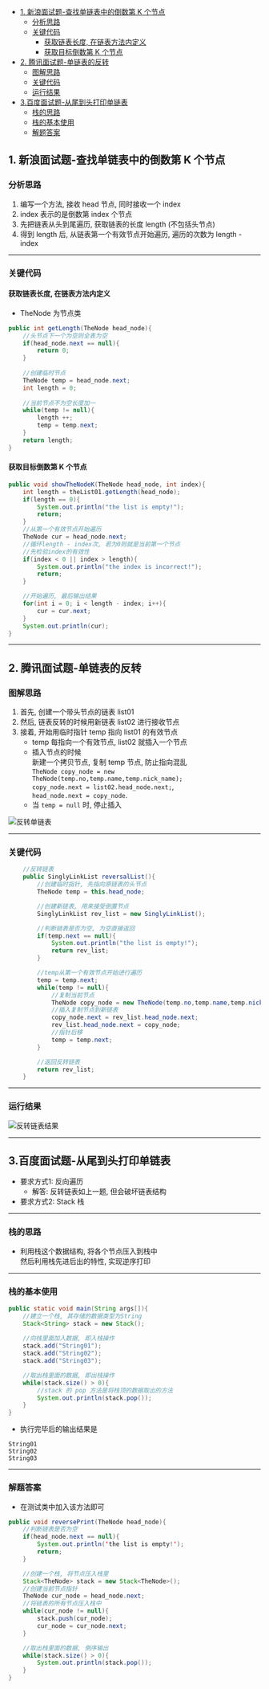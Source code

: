 <!-- TOC -->

- [1. 新浪面试题-查找单链表中的倒数第 K 个节点](#1-新浪面试题-查找单链表中的倒数第-k-个节点)
  - [分析思路](#分析思路)
  - [关键代码](#关键代码)
    - [获取链表长度, 在链表方法内定义](#获取链表长度-在链表方法内定义)
    - [获取目标倒数第 K 个节点](#获取目标倒数第-k-个节点)
- [2. 腾讯面试题-单链表的反转](#2-腾讯面试题-单链表的反转)
  - [图解思路](#图解思路)
  - [关键代码](#关键代码-1)
  - [运行结果](#运行结果)
- [3.百度面试题-从尾到头打印单链表](#3百度面试题-从尾到头打印单链表)
  - [栈的思路](#栈的思路)
  - [栈的基本使用](#栈的基本使用)
  - [解题答案](#解题答案)

<!-- /TOC -->
## 1. 新浪面试题-查找单链表中的倒数第 K 个节点

### 分析思路
1) 编写一个方法, 接收 head 节点, 同时接收一个 index
2) index 表示的是倒数第 index 个节点
3) 先把链表从头到尾遍历, 获取链表的长度 length (不包括头节点)
4) 得到 length 后, 从链表第一个有效节点开始遍历, 遍历的次数为 length - index

****
### 关键代码
#### 获取链表长度, 在链表方法内定义
- TheNode 为节点类
```java
public int getLength(TheNode head_node){
    //头节点下一个为空则全表为空
    if(head_node.next == null){
        return 0;
    }
    
    //创建临时节点
    TheNode temp = head_node.next;
    int length = 0;
    
    //当前节点不为空长度加一
    while(temp != null){
        length ++;
        temp = temp.next;
    }
    return length;
}
```

#### 获取目标倒数第 K 个节点
```java
public void showTheNodeK(TheNode head_node, int index){
    int length = theList01.getLength(head_node);
    if(length == 0){
        System.out.println("the list is empty!");
        return;
    }
    //从第一个有效节点开始遍历
    TheNode cur = head_node.next;
    //循环length - index次, 若为0则就是当前第一个节点
    //先检验index的有效性
    if(index < 0 || index > length){
        System.out.println("the index is incorrect!");
        return;
    }

    //开始遍历, 最后输出结果
    for(int i = 0; i < length - index; i++){
        cur = cur.next;
    }
    System.out.println(cur);
}
```

****
## 2. 腾讯面试题-单链表的反转
### 图解思路
1) 首先, 创建一个带头节点的链表 list01
2) 然后, 链表反转的时候用新链表 list02 进行接收节点
3) 接着, 开始用临时指针 temp 指向 list01 的有效节点
   - temp 每指向一个有效节点, list02 就插入一个节点
   - 插入节点的时候  
     新建一个拷贝节点, 复制 temp 节点, 防止指向混乱  
     `TheNode copy_node = new TheNode(temp.no,temp.name,temp.nick_name);`  
     `copy_node.next = list02.head_node.next;`,  
     `head_node.next = copy_node`.
   - 当 `temp = null` 时, 停止插入

![反转单链表](../99.images/2020-04-20-16-09-30.png)

****
### 关键代码
```java
    //反转链表
    public SinglyLinkList reversalList(){
        //创建临时指针, 先指向原链表的头节点
        TheNode temp = this.head_node;

        //创建新链表, 用来接受倒置节点
        SinglyLinkList rev_list = new SinglyLinkList();

        //判断链表是否为空, 为空直接返回
        if(temp.next == null){
            System.out.println("the list is empty!");
            return rev_list;
        }

        //temp从第一个有效节点开始进行遍历
        temp = temp.next;
        while(temp != null){
            //复制当前节点
            TheNode copy_node = new TheNode(temp.no,temp.name,temp.nick_name);
            //插入复制节点到新链表
            copy_node.next = rev_list.head_node.next;
            rev_list.head_node.next = copy_node;
            //指针后移
            temp = temp.next;
        }

        //返回反转链表
        return rev_list;
    }
```

****
### 运行结果
![反转链表结果](../99.images/2020-04-20-17-35-49.png)

****
## 3.百度面试题-从尾到头打印单链表
- 要求方式1: 反向遍历 
  - 解答: 反转链表如上一题, 但会破坏链表结构
- 要求方式2: Stack 栈

****
### 栈的思路
- 利用栈这个数据结构, 将各个节点压入到栈中  
  然后利用栈先进后出的特性, 实现逆序打印

****
### 栈的基本使用

```java
public static void main(String args[]){
    //建立一个栈, 其存储的数据类型为String
    Stack<String> stack = new Stack();
    
    //向栈里面加入数据, 即入栈操作
    stack.add("String01");
    stack.add("String02");
    stack.add("String03");

    //取出栈里面的数据, 即出栈操作
    while(stack.size() > 0){
        //stack 的 pop 方法是将栈顶的数据取出的方法
        System.out.println(stack.pop());
    }
}
```

- 执行完毕后的输出结果是
```
String01
String02
String03
```

****
### 解题答案
- 在测试类中加入该方法即可

```java
public void reversePrint(TheNode head_node){
    //判断链表是否为空
    if(head_node.next == null){
        System.out.println('the list is empty!');
        return;
    }

    //创建一个栈, 将节点压入栈里
    Stack<TheNode> stack = new Stack<TheNode>();
    //创建当前节点指针
    TheNode cur_node = head_node.next;
    //将链表的所有节点压入栈中
    while(cur_node != null){
        stack.push(cur_node);
        cur_node = cur_node.next;
    }

    //取出栈里面的数据, 倒序输出
    while(stack.size() > 0){
        System.out.println(stack.pop());
    }
}
```